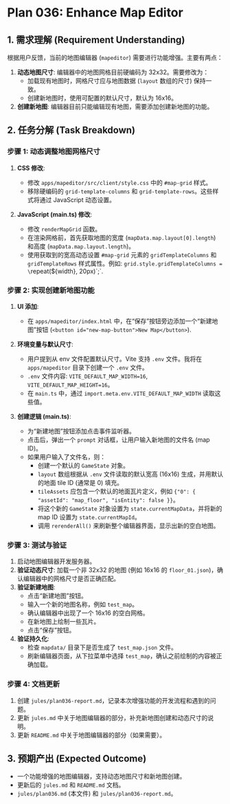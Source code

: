 # Plan 036: Enhance Map Editor

## 1. 需求理解 (Requirement Understanding)

根据用户反馈，当前的地图编辑器 (`mapeditor`) 需要进行功能增强。主要有两点：
1.  **动态地图尺寸**: 编辑器中的地图网格目前硬编码为 32x32。需要修改为：
    - 加载现有地图时，网格尺寸应与地图数据 (`layout` 数组的尺寸) 保持一致。
    - 创建新地图时，使用可配置的默认尺寸，默认为 16x16。
2.  **创建新地图**: 编辑器目前只能编辑现有地图，需要添加创建新地图的功能。

## 2. 任务分解 (Task Breakdown)

### 步骤 1: 动态调整地图网格尺寸

1.  **CSS 修改**:
    - 修改 `apps/mapeditor/src/client/style.css` 中的 `#map-grid` 样式。
    - 移除硬编码的 `grid-template-columns` 和 `grid-template-rows`。这些样式将通过 JavaScript 动态设置。

2.  **JavaScript (main.ts) 修改**:
    - 修改 `renderMapGrid` 函数。
    - 在渲染网格前，首先获取地图的宽度 (`mapData.map.layout[0].length`) 和高度 (`mapData.map.layout.length`)。
    - 使用获取到的宽高动态设置 `#map-grid` 元素的 `gridTemplateColumns` 和 `gridTemplateRows` 样式属性。例如: `grid.style.gridTemplateColumns = \`repeat(${width}, 20px)\`;`.

### 步骤 2: 实现创建新地图功能

1.  **UI 添加**:
    - 在 `apps/mapeditor/index.html` 中，在“保存”按钮旁边添加一个“新建地图”按钮 (`<button id="new-map-button">New Map</button>`).

2.  **环境变量与默认尺寸**:
    - 用户提到从 env 文件配置默认尺寸。Vite 支持 `.env` 文件。我将在 `apps/mapeditor` 目录下创建一个 `.env` 文件。
    - `.env` 文件内容: `VITE_DEFAULT_MAP_WIDTH=16`, `VITE_DEFAULT_MAP_HEIGHT=16`。
    - 在 `main.ts` 中，通过 `import.meta.env.VITE_DEFAULT_MAP_WIDTH` 读取这些值。

3.  **创建逻辑 (main.ts)**:
    - 为“新建地图”按钮添加点击事件监听器。
    - 点击后，弹出一个 `prompt` 对话框，让用户输入新地图的文件名 (map ID)。
    - 如果用户输入了文件名，则：
        - 创建一个默认的 `GameState` 对象。
        - `layout` 数组根据从 `.env` 文件读取的默认宽高 (16x16) 生成，并用默认的地面 tile ID (通常是 0) 填充。
        - `tileAssets` 应包含一个默认的地面瓦片定义，例如 `{"0": { "assetId": "map_floor", "isEntity": false }}`。
        - 将这个新的 `GameState` 对象设置为 `state.currentMapData`，并将新的 map ID 设置为 `state.currentMapId`。
        - 调用 `rerenderAll()` 来刷新整个编辑器界面，显示出新的空白地图。

### 步骤 3: 测试与验证

1.  启动地图编辑器开发服务器。
2.  **验证动态尺寸**: 加载一个非 32x32 的地图 (例如 16x16 的 `floor_01.json`)，确认编辑器中的网格尺寸是否正确匹配。
3.  **验证新建地图**:
    - 点击“新建地图”按钮。
    - 输入一个新的地图名称，例如 `test_map`。
    - 确认编辑器中出现了一个 16x16 的空白网格。
    - 在新地图上绘制一些瓦片。
    - 点击“保存”按钮。
4.  **验证持久化**:
    - 检查 `mapdata/` 目录下是否生成了 `test_map.json` 文件。
    - 刷新编辑器页面，从下拉菜单中选择 `test_map`，确认之前绘制的内容被正确加载。

### 步骤 4: 文档更新

1.  创建 `jules/plan036-report.md`，记录本次增强功能的开发流程和遇到的问题。
2.  更新 `jules.md` 中关于地图编辑器的部分，补充新地图创建和动态尺寸的说明。
3.  更新 `README.md` 中关于地图编辑器的部分（如果需要）。

## 3. 预期产出 (Expected Outcome)

- 一个功能增强的地图编辑器，支持动态地图尺寸和新地图创建。
- 更新后的 `jules.md` 和 `README.md` 文档。
- `jules/plan036.md` (本文件) 和 `jules/plan036-report.md`。
